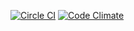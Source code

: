 [![Circle CI](https://circleci.com/gh/frbl/aira/tree/master.svg?style=svg)](https://circleci.com/gh/frbl/aira/tree/master)
[![Code Climate](https://codeclimate.com/github/frbl/aira/badges/gpa.svg)](https://codeclimate.com/github/frbl/aira)
